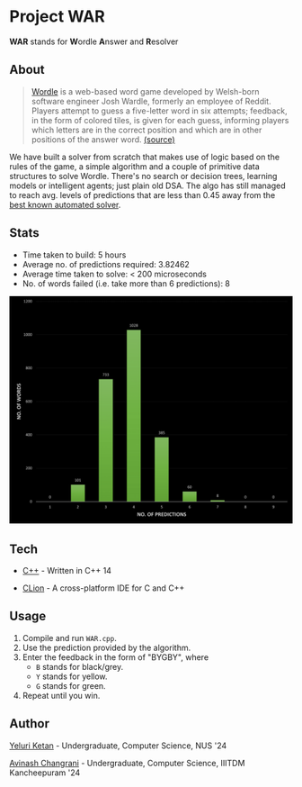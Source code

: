 # Project WAR

**WAR** stands for **W**ordle **A**nswer and **R**esolver

## About

> [Wordle](https://www.powerlanguage.co.uk/wordle/) is a web-based word game developed by Welsh-born software engineer Josh Wardle, formerly an employee of Reddit. Players attempt to guess a five-letter word in six attempts; feedback, in the form of colored tiles, is given for each guess, informing players which letters are in the correct position and which are in other positions of the answer word. [(source)](https://en.wikipedia.org/wiki/Wordle)

We have built a solver from scratch that makes use of logic based on the rules of the game, a simple algorithm and a couple of primitive data structures to solve Wordle. There's no search or decision trees, learning models or intelligent agents; just plain old DSA. The algo has still managed to reach avg. levels of predictions that are less than 0.45 away from the [best known automated solver](https://jonathanolson.net/wordle-solver/).

## Stats

- Time taken to build: 5 hours
- Average no. of predictions required: 3.82462
- Average time taken to solve: < 200 microseconds
- No. of words failed (i.e. take more than 6 predictions): 8

![Distribution](lib/Distribution.png)

## Tech

- [C++](https://en.cppreference.com/w/cpp/14) - Written in C++ 14

- [CLion](https://www.jetbrains.com/clion/download/#section=windows) - A cross-platform IDE for C and C++

## Usage

1. Compile and run `WAR.cpp`.
2. Use the prediction provided by the algorithm.
3. Enter the feedback in the form of "BYGBY", where
   - `B` stands for black/grey.
   - `Y` stands for yellow.
   - `G` stands for green.
4. Repeat until you win.

## Author

[Yeluri Ketan](https://github.com/YeluriKetan) - Undergraduate, Computer Science, NUS '24

[Avinash Changrani](https://github.com/nabobery) - Undergraduate, Computer Science, IIITDM Kancheepuram '24